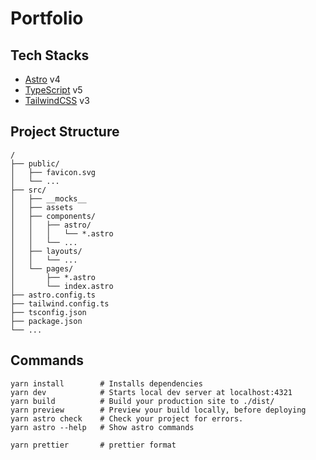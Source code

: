 # Portfolio

## Tech Stacks

- [Astro]() v4
- [TypeScript]() v5
- [TailwindCSS]() v3

## Project Structure

```text
/
├── public/
│   ├── favicon.svg
│   └── ...
├── src/
│   ├── __mocks__
│   ├── assets
│   ├── components/
│   │   ├── astro/
│   │   │   └── *.astro
│   │   └── ...
│   ├── layouts/
│   │   └── ...
│   └── pages/
│       ├── *.astro
│       └── index.astro
├── astro.config.ts
├── tailwind.config.ts
├── tsconfig.json
├── package.json
└── ...
```

## Commands

```shell
yarn install        # Installs dependencies
yarn dev            # Starts local dev server at localhost:4321
yarn build          # Build your production site to ./dist/
yarn preview        # Preview your build locally, before deploying
yarn astro check    # Check your project for errors.
yarn astro --help   # Show astro commands

yarn prettier       # prettier format
```
